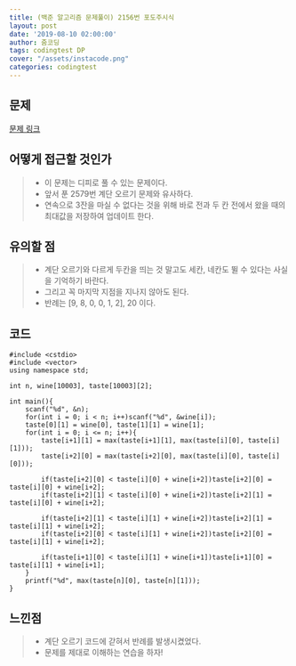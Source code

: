 ```yaml
---
title: (백준 알고리즘 문제풀이) 2156번 포도주시식
layout: post
date: '2019-08-10 02:00:00'
author: 줌코딩
tags: codingtest DP
cover: "/assets/instacode.png"
categories: codingtest
---
```


## 문제

[문제 링크](https://www.acmicpc.net/problem/2156)

## 어떻게 접근할 것인가

>* 이 문제는 디피로 풀 수 있는 문제이다.
>* 앞서 푼 2579번 계단 오르기 문제와 유사하다.
>* 연속으로 3잔을 마실 수 없다는 것을 위해 바로 전과 두 칸 전에서 왔을 때의 최대값을 저장하여 업데이트 한다.

## 유의할 점

>* 계단 오르기와 다르게 두칸을 띄는 것 말고도 세칸, 네칸도 뛸 수 있다는 사실을 기억하기 바란다.
>* 그리고 꼭 마지막 지점을 지나지 않아도 된다.
>* 반례는 [9, 8, 0, 0, 1, 2], 20 이다.

## 코드

    #include <cstdio>
    #include <vector>
    using namespace std;

    int n, wine[10003], taste[10003][2];

    int main(){
        scanf("%d", &n);
        for(int i = 0; i < n; i++)scanf("%d", &wine[i]);
        taste[0][1] = wine[0], taste[1][1] = wine[1];
        for(int i = 0; i <= n; i++){
            taste[i+1][1] = max(taste[i+1][1], max(taste[i][0], taste[i][1]));
            taste[i+2][0] = max(taste[i+2][0], max(taste[i][0], taste[i][0]));

            if(taste[i+2][0] < taste[i][0] + wine[i+2])taste[i+2][0] = taste[i][0] + wine[i+2];
            if(taste[i+2][1] < taste[i][0] + wine[i+2])taste[i+2][1] = taste[i][0] + wine[i+2];

            if(taste[i+2][1] < taste[i][1] + wine[i+2])taste[i+2][1] = taste[i][1] + wine[i+2];
            if(taste[i+2][0] < taste[i][1] + wine[i+2])taste[i+2][0] = taste[i][1] + wine[i+2]; 
            
            if(taste[i+1][0] < taste[i][1] + wine[i+1])taste[i+1][0] = taste[i][1] + wine[i+1];
        }
        printf("%d", max(taste[n][0], taste[n][1]));
    }

## 느낀점

>* 계단 오르기 코드에 갇혀서 반례를 발생시켰었다.
>* 문제를 제대로 이해하는 연습을 하자!
